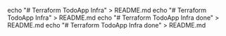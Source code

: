 echo "# Terraform TodoApp Infra" > README.md
echo "# Terraform TodoApp Infra" > README.md
echo "# Terraform TodoApp Infra done" > README.md
echo "# Terraform TodoApp Infra done" > README.md
